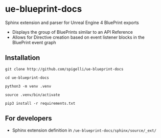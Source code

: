 # ue-blueprint-docs
Sphinx extension and parser for Unreal Engine 4 BluePrint exports 
- Displays the group of BluePrints similar to an API Reference
- Allows for Directive creation based on event listener blocks in the BluePrint event graph

## Installation
`git clone http://github.com/spigelli/ue-blueprint-docs`

`cd ue-blueprint-docs`

`python3 -m venv .venv`

`source .venv/bin/activate`

`pip3 install -r requirements.txt`

## For developers

- Sphinx extension definition in `/ue-blueprint-docs/sphinx/source/_ext/`

